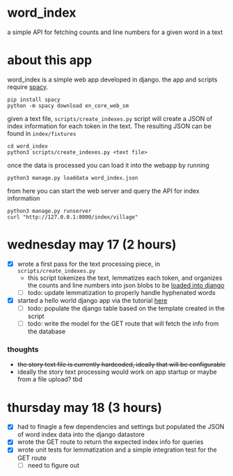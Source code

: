# word_index
a simple API for fetching counts and line numbers for a given word in a text

# about this app
word_index is a simple web app developed in django. the app and scripts require [spacy](https://spacy.io/).
```
pip install spacy
python -m spacy download en_core_web_sm
```

given a text file, `scripts/create_indexes.py` script will create a JSON of index information for each token in the text. The resulting JSON can be found in `index/fixtures`
```
cd word_index
python3 scripts/create_indexes.py <text file>
```
once the data is processed you can load it into the webapp by running
```
python3 manage.py loaddata word_index.json
```
from here you can start the web server and query the API for index information
```
python3 manage.py runserver
curl "http://127.0.0.1:8000/index/village"
```

# wednesday may 17 (2 hours)
- [x] wrote a first pass for the text processing piece, in `scripts/create_indexes.py`
  - this script tokenizes the text, lemmatizes each token, and organizes the counts and line numbers into json blobs to be [loaded into django](https://docs.djangoproject.com/en/4.2/howto/initial-data/)
  - [ ] todo: update lemmatization to properly handle hyphenated words
- [x] started a hello world django app via the tutorial [here](https://docs.djangoproject.com/en/4.2/intro/tutorial01/)
  - [ ] todo: populate the django table based on the template created in the script
  - [ ] todo: write the model for the GET route that will fetch the info from the database
### thoughts
- ~~the story text file is currently hardcoded, ideally that will be configurable~~
- ideally the story text processing would work on app startup or maybe from a file upload? tbd

# thursday may 18 (3 hours)
- [x] had to finagle a few dependencies and settings but populated the JSON of word index data into the django datastore
- [x] wrote the GET route to return the expected index info for queries
- [x] wrote unit tests for lemmatization and a simple integration test for the GET route
  - [ ] need to figure out 
